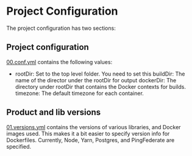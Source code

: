# Project Configuration
The project configuration has two sections:

## Project configuration

[00.conf.yml](00.conf.yml) contains the following values:
- rootDir: Set to the top level folder.  You need to set this
buildDir: The name of the director under the rootDir for output
dockerDir: The directory under rootDir that contains the Docker contexts for builds.
timezone: The default timezone for each container.

## Product and lib versions
[01.versions.yml](01.versions.yml) contains the versions of various libraries,
and Docker images used.  This makes it a bit easier to specify version info
for Dockerfiles.  Currently, Node, Yarn, Postgres, and PingFederate are specified.